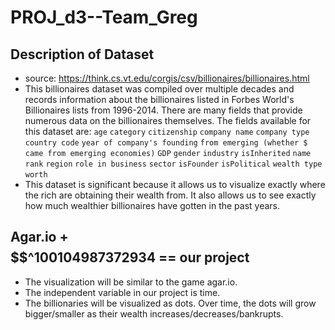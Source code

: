 # PROJ_d3--Team_Greg

## Description of Dataset
* source: https://think.cs.vt.edu/corgis/csv/billionaires/billionaires.html
* This billionaires dataset was compiled over multiple decades and records information about the billionaires listed in Forbes World's Billionaires lists from 1996-2014. There are many fields that provide numerous data on the billionaires themselves. The fields available for this dataset are: ```age``` ```category``` ```citizenship``` ```company name``` ```company type``` ```country code``` ```year of company's founding``` ```from emerging (whether $ came from emerging economies)``` ```GDP``` ```gender``` ```industry``` ```isInherited``` ```name``` ```rank``` ```region``` ```role in business``` ```sector``` ```isFounder``` ```isPolitical``` ```wealth type``` ```worth```
* This dataset is significant because it allows us to visualize exactly where the rich are obtaining their wealth from. It also allows us to see exactly how much wealthier billionaires have gotten in the past years. 

## Agar.io + $$$$$$^100104987372934 == our project
* The visualization will be similar to the game agar.io. 
* The independent variable in our project is time.
* The billionaries will be visualized as dots. Over time, the dots will grow bigger/smaller as their wealth increases/decreases/bankrupts. 
